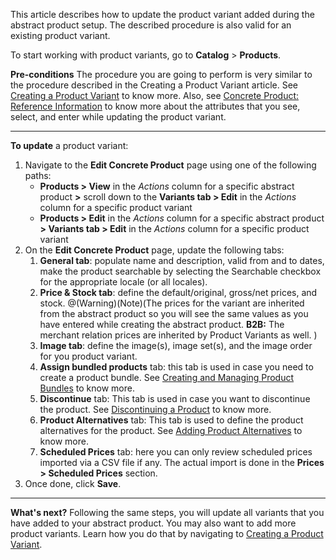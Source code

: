 This article describes how to update the product variant added during the abstract product setup.
The described procedure is also valid for an existing product variant. 

To start working with product variants, go to **Catalog** > **Products**.

**Pre-conditions**
The procedure you are going to perform is very similar to the procedure described in the Creating a Product Variant article. See  [Creating a Product Variant](https://documentation.spryker.com/v4/docs/creating-a-product-variant) to know more. Also, see [Concrete Product: Reference Information](https://documentation.spryker.com/v4/docs/concrete-product-reference-information) to know more about the attributes that you see, select, and enter while updating the product variant.
***
**To update** a product variant:
1. Navigate to the **Edit Concrete Product** page using one of the following paths:
   * **Products > View** in the _Actions_ column for a specific abstract product **>** scroll down to the **Variants tab > Edit** in the _Actions_ column for a specific product variant
    * **Products > Edit** in the _Actions_ column for a specific abstract product **> Variants tab > Edit** in the _Actions_ column for a specific product variant
2. On the **Edit Concrete Product** page, update the following tabs: 
    1. **General tab**: populate name and description, valid from and to dates, make the product searchable by selecting the Searchable checkbox for the appropriate locale (or all locales).
    2. **Price & Stock tab**: define the default/original, gross/net prices, and stock.
    @(Warning)(Note)(The prices for the variant are inherited from the abstract product so you will see the same values as you have entered while creating the abstract product. **B2B:** The merchant relation prices are inherited by Product Variants as well. )
    3. **Image tab**: define the image(s), image set(s), and the image order for you product variant.
    4. **Assign bundled products** tab: this tab is used in case you need to create a product bundle. See [Creating and Managing Product Bundles](https://documentation.spryker.com/v4/docs/creating-and-managing-product-bundles) to know more.
    5. **Discontinue** tab: This tab is used in case you want to discontinue the product. See [Discontinuing a Product](https://documentation.spryker.com/v4/docs/discontinuing-a-product) to know more.
    6. **Product Alternatives** tab: This tab is used to define the product alternatives for the product. See [Adding Product Alternatives](https://documentation.spryker.com/v4/docs/adding-product-alternatives) to know more.
    7. **Scheduled Prices** tab: here you can only review scheduled prices imported via a CSV file if any. The actual import is done in the **Prices > Scheduled Prices** section.
3. Once done, click **Save**.
***
**What's next?**
Following the same steps, you will update all variants that you have added to your abstract product.
You may also want to add more product variants. Learn how you do that by navigating to [Creating a Product Variant](https://documentation.spryker.com/v4/docs/creating-a-product-variant). 
